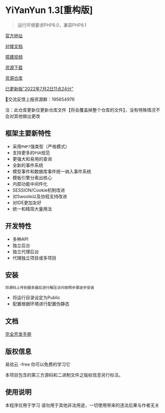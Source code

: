 YiYanYun 1.3[重构版]
===============
> 运行环境要求PHP8.0，兼容PHP8.1

[官方地址](https://github.com/yiyanyun/free)

[对接文档](https://yiyanyun.tk/index/doc/)

[搭建视频](https://yiyanyun.tk/static/mp4/mp4.zip)

[资源下载](https://yiyanyun.tk/index/res)

[资源仓库](https://github.com/yiyanyun/example)


[已更新版"2022年7月2日11点24分"](https://github.com/yiyanyun/major)

🐧交流反馈上报资源群：195654976

注：此仓库更新仅更新仓库文件【将会覆盖掉整个仓库的文件】，没有特殊情况不会对其他做出更改

## 框架主要新特性

* 采用`PHP7`强类型（严格模式）
* 支持更多的`PSR`规范
* 更强大和易用的查询
* 全新的事件系统
* 模型事件和数据库事件统一纳入事件系统
* 模板引擎分离出核心
* 内部功能中间件化
* SESSION/Cookie机制改进
* 对Swoole以及协程支持改进
* 对IDE更加友好
* 统一和精简大量用法

##  开发特性
* 多种API
* 独立后台
* 独立代理后台
* 代理独立项目或多项目
## 安装

~~~
将源码上传到服务器后进行解压访问按照步骤逐步安装
~~~
* 将运行目录设定为Public
* 配置根据环境进行配置伪静态

## 文档

[完全开发手册](https://github.com/yiyanyun/free)


## 版权信息

易验云 -free 你可以免费的学习它

本项目包含的第三方源码和二进制文件之版权信息另行标注。


## 使用说明

本程序仅用于学习 请勿用于其他非法用途，一切使用带来的违法后果与作者无关